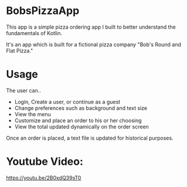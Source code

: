 # BobsPizzaApp
This app is a simple pizza ordering app I built to better understand the fundamentals of Kotlin. 

It's an app which is built for a fictional pizza company "Bob's Round and Flat Pizza." 

# Usage
The user can.. 
  * Login, Create a user, or continue as a guest
  * Change preferences such as background and text size
  * View the menu
  * Customize and place an order to his or her choosing
  * View the total updated dynamically on the order screen

Once an order is placed, a text file is updated for historical purposes. 

# Youtube Video:
https://youtu.be/2B0xdQ39sT0
